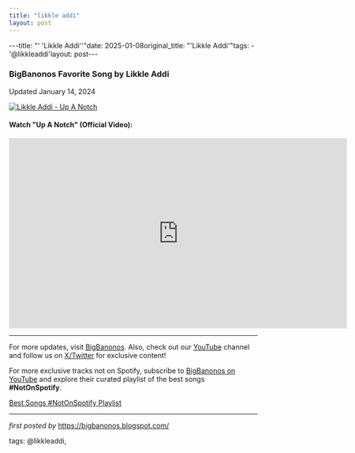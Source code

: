```yaml
---
title: "likkle addi"
layout: post
---
```

---title: "' 'Likkle Addi''"date: 2025-01-08original_title: "'Likkle Addi'"tags:  - '@likkleaddi'layout: post---<h3>BigBanonos Favorite Song by Likkle Addi</h3><p>Updated January 14, 2024</p> <!-- Featured Image --><div > <a href="https://www.caribbeanlife.com/wp-content/uploads/2022/05/team-different-2022-05-12-nk-cl01-scaled.jpg" target="_blank"> <img src="https://www.caribbeanlife.com/wp-content/uploads/2022/05/team-different-2022-05-12-nk-cl01-scaled.jpg" alt="Likkle Addi - Up A Notch"> </a></div> <!-- YouTube Video Embed --><h4>Watch "Up A Notch" (Official Video):</h4><div > <iframe width="685" height="385" src="https://www.youtube.com/embed/RU1qVntBc94" title="Likkle Addi - Up A Notch (Official Music Video)" frameborder="0" allow="accelerometer; autoplay; clipboard-write; encrypted-media; gyroscope; picture-in-picture; web-share" referrerpolicy="strict-origin-when-cross-origin" allowfullscreen></iframe></div> <!-- Footer Links --><hr /><p>For more updates, visit <a href="https://bigbanonos.blogspot.com/" rel="noopener" target="_blank">BigBanonos</a>. Also, check out our <a href="https://www.youtube.com/@BigBanonos" target="_blank">YouTube</a> channel and follow us on <a href="https://x.com/bigbanonos" target="_blank">X/Twitter</a> for exclusive content!</p><!--Subscribe and Playlist Links--><div>    <p>For more exclusive tracks not on Spotify, subscribe to <a href="https://www.youtube.com/@BigBanonos" target="_blank">BigBanonos on YouTube</a> and explore their curated playlist of the best songs <strong>#NotOnSpotify</strong>.</p>    <p><a href="https://www.youtube.com/playlist?list=PLtuNtuTatqI0kFahUCbtbfenC_ET5O_tr" target="_blank">Best Songs #NotOnSpotify Playlist<br /></a></p></div><hr /><p><em>first posted by</em> <a href="https://bigbanonos.blogspot.com/" rel="noopener" target="_new">https://bigbanonos.blogspot.com/</a></p><p>tags: @likkleaddi,</p>